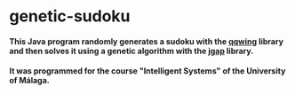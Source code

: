 # genetic-sudoku

#### This Java program randomly generates a sudoku with the [qqwing](https://github.com/stephenostermiller/qqwing) library and then solves it using a genetic algorithm with the [jgap](https://github.com/martin-steghoefer/jgap) library.

#### It was programmed for the course "Intelligent Systems" of the University of Málaga.
